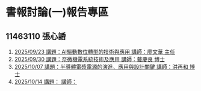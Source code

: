 書報討論(一)報告專區
===
11463110 張心䛡
---
1. [2025/09/23 講題：AI驅動數位轉型的技術與應用 講師：廖文華 主任](20250923/README.md)  
2. [2025/09/30 講題：奈微機電系統技術及應用 講師：戴慶良 博士](20250930/README.md) 
3. [2025/10/07 講題：半導體電漿電源的演進、應用與設計關鍵 講師：洪再和 博士](20251007/README.md) 
3. [2025/10/14 講題： 講師：](20251014/README.md) 